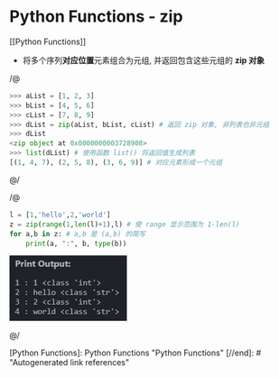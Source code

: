 # Python Functions - zip

[[Python Functions]]

* 将多个序列**对应位置**元素组合为元组, 并返回包含这些元组的 **zip 对象**

/@

```python
>>> aList = [1, 2, 3]
>>> bList = [4, 5, 6]
>>> cList = [7, 8, 9]
>>> dList = zip(aList, bList, cList) # 返回 zip 对象, 非列表也非元组
>>> dList
<zip object at 0x0000000003728908>
>>> list(dList) # 使用函数 list() 将返回值生成列表
[(1, 4, 7), (2, 5, 8), (3, 6, 9)] # 对应元素形成一个元组
```

@/

/@

```python
l = [1,'hello',2,'world']
z = zip(range(1,len(l)+1),l) # 使 range 显示范围为 1-len(l)
for a,b in z: # a,b 是 (a,b) 的简写
    print(a, ":", b, type(b))
```

![20201021210308](https://raw.githubusercontent.com/zcysxy/Figurebed/master/img/20201021210308.png)

@/

[//begin]: # "Autogenerated link references for markdown compatibility"
[Python Functions]: Python Functions "Python Functions"
[//end]: # "Autogenerated link references"